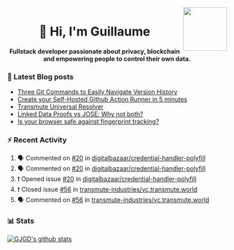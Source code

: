 <img align='right' src='https://user-images.githubusercontent.com/5713670/87202985-820dcb80-c2b6-11ea-9f56-7ec461c497c3.gif' width='100"'>

<h1 align="center">👋 Hi, I'm Guillaume</h1>
<h4 align="center">Fullstack developer passionate about privacy, blockchain and empowering people to control their own data.

### 📝 Latest Blog posts

<!-- BLOG-POST-LIST:START -->
- [Three Git Commands to Easily Navigate Version History](https://gjgd.medium.com/three-git-commands-to-easily-navigate-version-history-95998c391353?source=rss-35e0d58bf235------2)
- [Create your Self-Hosted Github Action Runner in 5 minutes](https://gjgd.medium.com/create-your-self-hosted-github-action-runner-in-5-minutes-a9eff615edc4?source=rss-35e0d58bf235------2)
- [Transmute Universal Resolver](https://medium.com/transmute-techtalk/transmute-universal-resolver-b6c8509858f?source=rss-35e0d58bf235------2)
- [Linked Data Proofs vs JOSE: Why not both?](https://medium.com/transmute-techtalk/linked-data-proofs-vs-jose-why-not-both-1594393418cc?source=rss-35e0d58bf235------2)
- [Is your browser safe against fingerprint tracking?](https://gjgd.medium.com/is-your-browser-safe-against-fingerprint-tracking-6126952b805b?source=rss-35e0d58bf235------2)
<!-- BLOG-POST-LIST:END -->

### :zap: Recent Activity

<!--START_SECTION:activity-->
1. 🗣 Commented on [#20](https://github.com/digitalbazaar/credential-handler-polyfill/issues/20) in [digitalbazaar/credential-handler-polyfill](https://github.com/digitalbazaar/credential-handler-polyfill)
2. 🗣 Commented on [#20](https://github.com/digitalbazaar/credential-handler-polyfill/issues/20) in [digitalbazaar/credential-handler-polyfill](https://github.com/digitalbazaar/credential-handler-polyfill)
3. ❗️ Opened issue [#20](https://github.com/digitalbazaar/credential-handler-polyfill/issues/20) in [digitalbazaar/credential-handler-polyfill](https://github.com/digitalbazaar/credential-handler-polyfill)
4. ❗️ Closed issue [#56](https://github.com/transmute-industries/vc.transmute.world/issues/56) in [transmute-industries/vc.transmute.world](https://github.com/transmute-industries/vc.transmute.world)
5. 🗣 Commented on [#56](https://github.com/transmute-industries/vc.transmute.world/issues/56) in [transmute-industries/vc.transmute.world](https://github.com/transmute-industries/vc.transmute.world)
<!--END_SECTION:activity-->

### 📊 Stats

[![GJGD's github stats](https://github-readme-stats.vercel.app/api?username=gjgd&count_private=true&show_icons=true&custom_title=My%20Github%20Stats)](https://github.com/anuraghazra/github-readme-stats)
